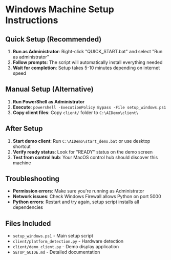 # Windows Machine Setup Instructions

## Quick Setup (Recommended)

1. **Run as Administrator**: Right-click "QUICK_START.bat" and select "Run as administrator"
2. **Follow prompts**: The script will automatically install everything needed
3. **Wait for completion**: Setup takes 5-10 minutes depending on internet speed

## Manual Setup (Alternative)

1. **Run PowerShell as Administrator**
2. **Execute**: `powershell -ExecutionPolicy Bypass -File setup_windows.ps1`
3. **Copy client files**: Copy `client/` folder to `C:\AIDemo\client\`

## After Setup

1. **Start demo client**: Run `C:\AIDemo\start_demo.bat` or use desktop shortcut
2. **Verify ready status**: Look for "READY" status on the demo screen
3. **Test from control hub**: Your MacOS control hub should discover this machine

## Troubleshooting

- **Permission errors**: Make sure you're running as Administrator
- **Network issues**: Check Windows Firewall allows Python on port 5000
- **Python errors**: Restart and try again, setup script installs all dependencies

## Files Included

- `setup_windows.ps1` - Main setup script
- `client/platform_detection.py` - Hardware detection
- `client/demo_client.py` - Demo display application
- `SETUP_GUIDE.md` - Detailed documentation
